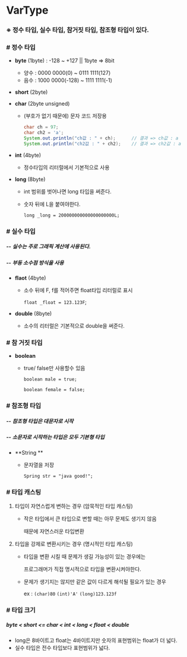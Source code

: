# VarType

###  ※ 정수 타입, 실수 타입,  참거짓 타입, 참조형 타입이 있다.

### # 정수 타입

- **byte** (1byte) : -128 ~ +127  || 1byte => 8bit
  - 양수 : 0000 0000(0) ~ 0111 1111(127)
  - 음수 : 1000 0000(-128) ~ 1111 1111(-1)

- **short** (2byte) 

- **char** (2byte unsigned)  

  - (부호가 없기 때문에) 문자 코드 저장용

    ```java
    char ch = 97;
    char ch2 = 'a';
    System.out.println("ch값 : " + ch); 		// 결과 => ch값 : a
    System.out.println("ch2값 : " + ch2);	// 결과 => ch2값 : a
    ```

- **int** (4byte) 

  - 정수타입의 리터럴에서 기본적으로 사용

- **long** (8byte)

  - int 범위를 벗어나면 long 타입을 써준다. 

  - 숫자 뒤에 L을 붙여야한다.

    `long _long = 200000000000000000000L;`

### # 실수 타입

##### -- 실수는 주로 그래픽 계산에 사용된다.

##### -- 부동 소수점 방식을 사용

- **flaot** (4byte)

  - 소수 뒤에 F, f를 적어주면 float타입 리터럴로 표시

    `float _float = 123.123F`;

- **double** (8byte)

  - 소수의 리터럴은 기본적으로 double을 써준다.

### # 참 거짓 타입

- **boolean**

  - true/ false만 사용할수 있음

    `boolean male = true;`

    `boolean female = false;`

### # 참조형 타입

##### -- 참조형 타입은 대문자로 시작

##### -- 소문자로 시작하는 타입은 모두 기본형 타입

- **String **

  - 문자열을 저장

    `Spring str = "java good!";`

### # 타입 캐스팅

1. 타입이 자연스럽게 변하는 경우 (암묵적인 타입 캐스팅)

   - 작은 타입에서 큰 타입으로 변할 때는 아무 문제도 생기지 않음

     때문에 자연스러운 타입변환

2. 타입을 강제로 변환시키는 경우 (명시적인 타입 캐스팅)

   - 타입을 변환 시킬 때 문제가 생길 가능성이 있는 경우에는

     프로그래머가 직접 명시적으로 타입을 변환시켜야한다.

   - 문제가 생기지는 않지만 같은 값이 다르게 해석될 필요가 있는 경우

     ex : `(char)80` `(int)'A'` `(long)123.123f` 

### # 타입 크기

##### byte < short <= char < int < long < float < double

- long은 8바이트고 float는 4바이트지만 숫자의 표현범위는 float가 더 넓다.
- 실수 타입은 전수 타입보다 표현범위가 넓다.

